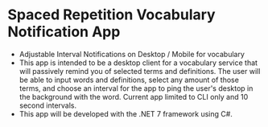 # Spaced Repetition Vocabulary Notification App
- Adjustable Interval Notifications on Desktop / Mobile for vocabulary
- This app is intended to be a desktop client for a vocabulary service that will passively remind you of selected terms and definitions. The user will be able to input words and definitions, select any amount of those terms, and choose an interval for the app to ping the user's desktop in the background with the word. Current app limited to CLI only and 10 second intervals.
- This app will be developed with the .NET 7 framework using C#. 
